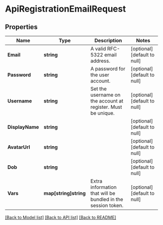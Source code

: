 # ApiRegistrationEmailRequest

## Properties
Name | Type | Description | Notes
------------ | ------------- | ------------- | -------------
**Email** | **string** | A valid RFC-5322 email address. | [optional] [default to null]
**Password** | **string** | A password for the user account. | [optional] [default to null]
**Username** | **string** | Set the username on the account at register. Must be unique. | [optional] [default to null]
**DisplayName** | **string** |  | [optional] [default to null]
**AvatarUrl** | **string** |  | [optional] [default to null]
**Dob** | **string** |  | [optional] [default to null]
**Vars** | **map[string]string** | Extra information that will be bundled in the session token. | [optional] [default to null]

[[Back to Model list]](../README.md#documentation-for-models) [[Back to API list]](../README.md#documentation-for-api-endpoints) [[Back to README]](../README.md)


